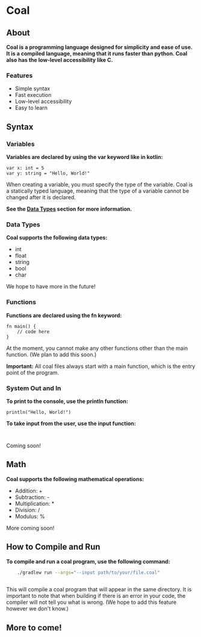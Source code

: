# Coal

## About
**Coal is a programming language designed for simplicity and ease of use. It is a compiled language, meaning that it runs faster than python. Coal also has the low-level accessibility like C.**

### Features
- Simple syntax
- Fast execution
- Low-level accessibility
- Easy to learn

## Syntax
### Variables

**Variables are declared by using the var keyword like in kotlin:**
```coal
var x: int = 5
var y: string = "Hello, World!"
```

When creating a variable, you must specify the type of the variable. Coal is a statically typed language, meaning that the type of a variable cannot be changed after it is declared. 

**See the [Data Types](#data-types) section for more information.**

### Data Types
**Coal supports the following data types:**
- int
- float
- string
- bool
- char

We hope to have more in the future!

### Functions

**Functions are declared using the fn keyword:**
```coal
fn main() {
    // code here
}
```

At the moment, you cannot make any other functions other than the main function. (We plan to add this soon.)

**Important:** All coal files always start with a main function, which is the entry point of the program.

### System Out and In
**To print to the console, use the println function:**
```coal
println("Hello, World!")
```

**To take input from the user, use the input function:**
```coal
    
```

Coming soon!

## Math
**Coal supports the following mathematical operations:**
- Addition: +
- Subtraction: -
- Multiplication: *
- Division: /
- Modulus: %

More coming soon!

## How to Compile and Run
**To compile and run a coal program, use the following command:**
```bash
    ./gradlew run --args="--input path/to/your/file.coal"
    
```

This will compile a coal program that will appear in the same directory. It is important to note that when building if there is an error in your code, the compiler will not tell you what is wrong. (We hope to add this feature however we don't know.)

## More to come!